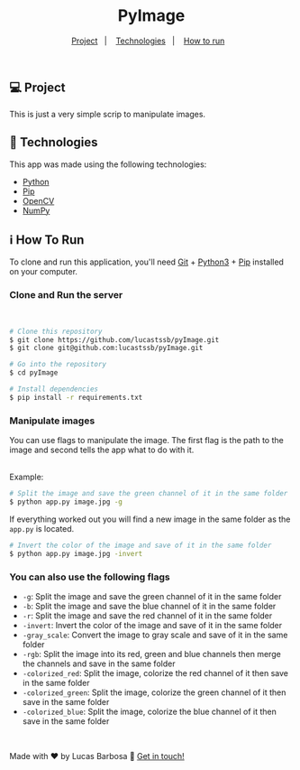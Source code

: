 <h1 align="center">
    PyImage
</h1>

<p align="center">
  <a href="#-project">Project</a>&nbsp;&nbsp;&nbsp;|&nbsp;&nbsp;&nbsp;
  <a href="#rocket-technologies">Technologies</a>&nbsp;&nbsp;&nbsp;|&nbsp;&nbsp;&nbsp;
  <a href="#information_source-how-to-run">How to run</a>&nbsp;&nbsp;&nbsp;

</p>

<br>

## 💻 Project

This is just a very simple scrip to manipulate images.

## :rocket: Technologies

This app was made using the following technologies:
- [Python][python]
- [Pip][pip]
- [OpenCV][opencv]
- [NumPy][numPy]
## :information_source: How To Run

To clone and run this application, you'll need [Git](https://git-scm.com) + [Python3][python] + [Pip][pip] installed on your computer.

### Clone and Run the server

<br/>

```bash
# Clone this repository
$ git clone https://github.com/lucastssb/pyImage.git
$ git clone git@github.com:lucastssb/pyImage.git

# Go into the repository
$ cd pyImage

# Install dependencies
$ pip install -r requirements.txt


```

### Manipulate images

You can use flags to manipulate the image.
The first flag is the path to the image and second tells the app what to do with it.

<br/>
Example:

```bash
# Split the image and save the green channel of it in the same folder
$ python app.py image.jpg -g
```
If everything worked out you will find a new image in the same folder as the `app.py` is located.

```bash
# Invert the color of the image and save of it in the same folder
$ python app.py image.jpg -invert
```
### You can also use the following flags
- `-g`: Split the image and save the green channel of it in the same folder
- `-b`: Split the image and save the blue channel of it in the same folder
- `-r`: Split the image and save the red channel of it in the same folder
- `-invert`: Invert the color of the image and save of it in the same folder
- `-gray_scale`: Convert the image to gray scale and save of it in the same folder
- `-rgb`: Split the image into its red, green and blue channels then merge the channels and save in the same folder
- `-colorized_red`: Split the image, colorize the red channel of it then save in the same folder
- `-colorized_green`: Split the image, colorize the green channel of it then save in the same folder
- `-colorized_blue`: Split the image, colorize the blue channel of it then save in the same folder


<br>

Made with ♥ by Lucas Barbosa :wave: [Get in touch!](https://www.linkedin.com/in/lucas-barbosa-60b56416b/)

[python]: https://www.python.org/
[pip]: https://pip.pypa.io/en/stable/
[opencv]: https://opencv.org/
[numPy]: https://numpy.org/

